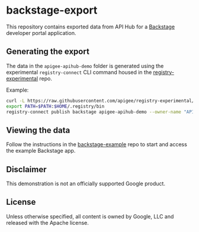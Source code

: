 # backstage-export

This repository contains exported data from API Hub for a 
[Backstage](https://backstage.io) developer portal application.

## Generating the export

The data in the `apigee-apihub-demo` folder is generated using the experimental
`registry-connect` CLI command housed in the
[registry-experimental](https://github.com/apigee/registry-experimental) repo.

Example:

```sh
curl -L https://raw.githubusercontent.com/apigee/registry-experimental/main/downloadLatest.sh | sh -
export PATH=$PATH:$HOME/.registry/bin
registry-connect publish backstage apigee-apihub-demo --owner-name "API Hub Demo" --owner-desc "API Hub Demo"
```

## Viewing the data

Follow the instructions in the
[backstage-example](https://github.com/apigee-apihub-demo/backstage-example) repo
to start and access the example Backstage app.

## Disclaimer

This demonstration is not an officially supported Google product.

## License

Unless otherwise specified, all content is owned by Google, LLC and released
with the Apache license.
